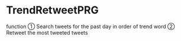 # TrendRetweetPRG
function ① Search tweets for the past day in order of trend word ② Retweet the most tweeted tweets
